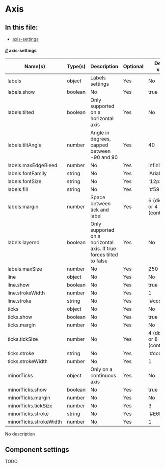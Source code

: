 # Axis

## In this file:

* <a href="#axis-settings">axis-settings</a>


#### <a name='axis-settings' href='#axis-settings'>#</a> axis-settings

|Name(s)|Type(s)|Description|Optional|Default value|
|-------|-------|-----------|--------|-------------|
| labels | object | Labels settings | Yes | No |
| labels.show | boolean | No | Yes | true |
| labels.tilted | boolean | Only supported on a horizontal axis | Yes | No |
| labels.tiltAngle | number | Angle in degrees, capped between -90 and 90 | Yes | 40 |
| labels.maxEdgeBleed | number | No | Yes | Infinity |
| labels.fontFamily | string | No | Yes | &#x27;Arial&#x27; |
| labels.fontSize | string | No | Yes | &#x27;12px&#x27; |
| labels.fill | string | No | Yes | &#x27;#595959&#x27; |
| labels.margin | number | Space between tick and label | Yes | 6 (discrete) or 4 (continuous) |
| labels.layered | boolean | Only supported on a horizontal axis. If true forces tilted to false | Yes | No |
| labels.maxSize | number | No | Yes | 250 |
| line | object | No | Yes | No |
| line.show | boolean | No | Yes | true |
| line.strokeWidth | number | No | Yes | 1 |
| line.stroke | string | No | Yes | &#x27;#cccccc&#x27; |
| ticks | object | No | Yes | No |
| ticks.show | boolean | No | Yes | true |
| ticks.margin | number | No | Yes | No |
| ticks.tickSize | number | No | Yes | 4 (discrete) or 8 (continuous) |
| ticks.stroke | string | No | Yes | &#x27;#cccccc&#x27; |
| ticks.strokeWidth | number | No | Yes | 1 |
| minorTicks | object | Only on a continuous axis | Yes | No |
| minorTicks.show | boolean | No | Yes | true |
| minorTicks.margin | number | No | Yes | No |
| minorTicks.tickSize | number | No | Yes | 3 |
| minorTicks.stroke | string | No | Yes | &#x27;#E6E6E6&#x27; |
| minorTicks.strokeWidth | number | No | Yes | 1 |

No description  

## Component settings

TODO
